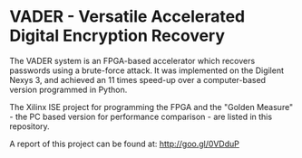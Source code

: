 VADER - Versatile Accelerated Digital Encryption Recovery
===

The VADER system is an FPGA-based accelerator which recovers passwords using a brute-force attack. It was implemented on the Digilent Nexys 3, and achieved an 11 times speed-up over a computer-based version programmed in Python. 

The Xilinx ISE project for programming the FPGA and the "Golden Measure" - the PC based version for performance comparison - are listed in this repository. 

A report of this project can be found at: http://goo.gl/0VDduP 

